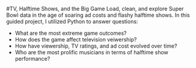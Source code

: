 #TV, Halftime Shows, and the Big Game
Load, clean, and explore Super Bowl data in the age of soaring ad costs and flashy halftime shows.
In this guided project, I utilized Python to answer questions:
- What are the most extreme game outcomes?
- How does the game affect television veiwership?
- How have viewership, TV ratings, and ad cost evolved over time?
- Who are the most prolific musicians in terms of halftime show performance?
